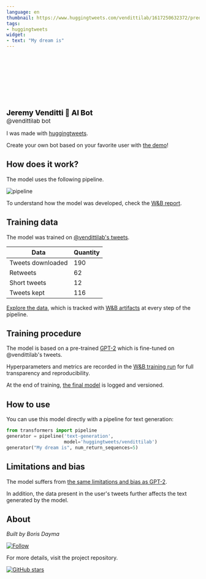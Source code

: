 ```yaml
---
language: en
thumbnail: https://www.huggingtweets.com/vendittilab/1617250632372/predictions.png
tags:
- huggingtweets
widget:
- text: "My dream is"
---
```


<div>
<div style="width: 132px; height:132px; border-radius: 50%; background-size: cover; background-image: url('https://pbs.twimg.com/profile_images/1285530141758652418/e699399l_400x400.jpg')">
</div>
<div style="margin-top: 8px; font-size: 19px; font-weight: 800">Jeremy Venditti 🤖 AI Bot </div>
<div style="font-size: 15px">@vendittilab bot</div>
</div>

I was made with [huggingtweets](https://github.com/borisdayma/huggingtweets).

Create your own bot based on your favorite user with [the demo](https://colab.research.google.com/github/borisdayma/huggingtweets/blob/master/huggingtweets-demo.ipynb)!

## How does it work?

The model uses the following pipeline.

![pipeline](https://github.com/borisdayma/huggingtweets/blob/master/img/pipeline.png?raw=true)

To understand how the model was developed, check the [W&B report](https://wandb.ai/wandb/huggingtweets/reports/HuggingTweets-Train-a-Model-to-Generate-Tweets--VmlldzoxMTY5MjI).

## Training data

The model was trained on [@vendittilab's tweets](https://twitter.com/vendittilab).

| Data | Quantity |
| --- | --- |
| Tweets downloaded | 190 |
| Retweets | 62 |
| Short tweets | 12 |
| Tweets kept | 116 |

[Explore the data](https://wandb.ai/wandb/huggingtweets/runs/19ejg168/artifacts), which is tracked with [W&B artifacts](https://docs.wandb.com/artifacts) at every step of the pipeline.

## Training procedure

The model is based on a pre-trained [GPT-2](https://huggingface.co/gpt2) which is fine-tuned on @vendittilab's tweets.

Hyperparameters and metrics are recorded in the [W&B training run](https://wandb.ai/wandb/huggingtweets/runs/11m1r0av) for full transparency and reproducibility.

At the end of training, [the final model](https://wandb.ai/wandb/huggingtweets/runs/11m1r0av/artifacts) is logged and versioned.

## How to use

You can use this model directly with a pipeline for text generation:

```python
from transformers import pipeline
generator = pipeline('text-generation',
                     model='huggingtweets/vendittilab')
generator("My dream is", num_return_sequences=5)
```

## Limitations and bias

The model suffers from [the same limitations and bias as GPT-2](https://huggingface.co/gpt2#limitations-and-bias).

In addition, the data present in the user's tweets further affects the text generated by the model.

## About

*Built by Boris Dayma*

[![Follow](https://img.shields.io/twitter/follow/borisdayma?style=social)](https://twitter.com/intent/follow?screen_name=borisdayma)

For more details, visit the project repository.

[![GitHub stars](https://img.shields.io/github/stars/borisdayma/huggingtweets?style=social)](https://github.com/borisdayma/huggingtweets)
